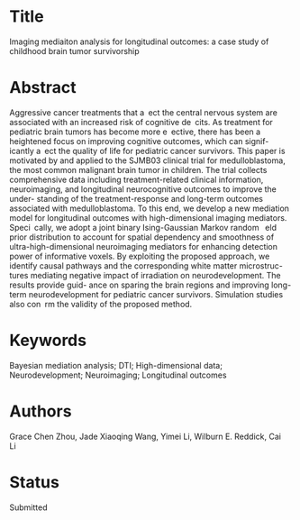 # Title

Imaging mediaiton analysis for longitudinal outcomes: a case study of childhood brain tumor survivorship

# Abstract
Aggressive cancer treatments that a ect the central nervous system are associated with an
increased risk of cognitive de cits. As treatment for pediatric brain tumors has become more
e ective, there has been a heightened focus on improving cognitive outcomes, which can signif-
icantly a ect the quality of life for pediatric cancer survivors. This paper is motivated by and
applied to the SJMB03 clinical trial for medulloblastoma, the most common malignant brain
tumor in children. The trial collects comprehensive data including treatment-related clinical
information, neuroimaging, and longitudinal neurocognitive outcomes to improve the under-
standing of the treatment-response and long-term outcomes associated with medulloblastoma.
To this end, we develop a new mediation model for longitudinal outcomes with high-dimensional
imaging mediators. Speci cally, we adopt a joint binary Ising-Gaussian Markov random  eld
prior distribution to account for spatial dependency and smoothness of ultra-high-dimensional
neuroimaging mediators for enhancing detection power of informative voxels. By exploiting the
proposed approach, we identify causal pathways and the corresponding white matter microstruc-
tures mediating negative impact of irradiation on neurodevelopment. The results provide guid-
ance on sparing the brain regions and improving long-term neurodevelopment for pediatric
cancer survivors. Simulation studies also con rm the validity of the proposed method.

# Keywords
Bayesian mediation analysis; DTI; High-dimensional data; Neurodevelopment; Neuroimaging; Longitudinal outcomes

# Authors
Grace Chen Zhou, Jade Xiaoqing Wang, Yimei Li, Wilburn E. Reddick, Cai Li 

# Status
Submitted
